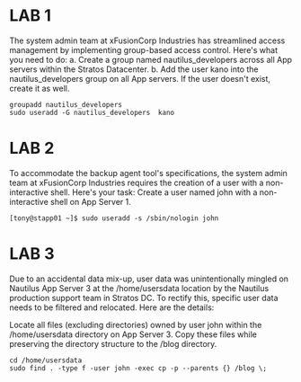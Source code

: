 # LAB 1

The system admin team at xFusionCorp Industries has streamlined access management by implementing group-based access control. Here's what you need to do:
a. Create a group named nautilus_developers across all App servers within the Stratos Datacenter.
b. Add the user kano into the nautilus_developers group on all App servers. If the user doesn't exist, create it as well.

    groupadd nautilus_developers
    sudo useradd -G nautilus_developers  kano

# LAB 2

To accommodate the backup agent tool's specifications, the system admin team at xFusionCorp Industries requires the creation of a user with a non-interactive shell. 
Here's your task:
Create a user named john with a non-interactive shell on App Server 1.

    [tony@stapp01 ~]$ sudo useradd -s /sbin/nologin john


# LAB 3
Due to an accidental data mix-up, user data was unintentionally mingled on Nautilus App Server 3 at the /home/usersdata location by the Nautilus production support team in Stratos DC. To rectify this, specific user data needs to be filtered and relocated. Here are the details:


Locate all files (excluding directories) owned by user john within the /home/usersdata directory on App Server 3. Copy these files while preserving the directory structure to the /blog directory.

    cd /home/usersdata
    sudo find . -type f -user john -exec cp -p --parents {} /blog \;
